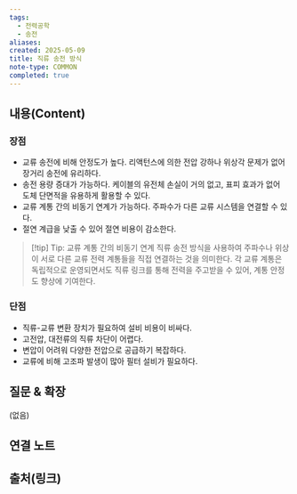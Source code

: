 ```yaml
---
tags:
  - 전력공학
  - 송전
aliases: 
created: 2025-05-09
title: 직류 송전 방식
note-type: COMMON
completed: true
---
```


## 내용(Content)
###  장점
- 교류 송전에 비해 안정도가 높다. 리액턴스에 의한 전압 강하나 위상각 문제가 없어 장거리 송전에 유리하다.
- 송전 용량 증대가 가능하다. 케이블의 유전체 손실이 거의 없고, 표피 효과가 없어 도체 단면적을 유용하게 활용할 수 있다.
- 교류 계통 간의 비동기 연계가 가능하다. 주파수가 다른 교류 시스템을 연결할 수 있다.
- 절연 계급을 낮출 수 있어 절연 비용이 감소한다.

>[!tip] Tip: 교류 계통 간의 비동기 연계
> 직류 송전 방식을 사용하여 주파수나 위상이 서로 다른 교류 전력 계통들을 직접 연결하는 것을 의미한다. 각 교류 계통은 독립적으로 운영되면서도 직류 링크를 통해 전력을 주고받을 수 있어, 계통 안정도 향상에 기여한다.

### 단점
- 직류-교류 변환 장치가 필요하여 설비 비용이 비싸다.
- 고전압, 대전류의 직류 차단이 어렵다.
- 변압이 어려워 다양한 전압으로 공급하기 복잡하다.
- 교류에 비해 고조파 발생이 많아 필터 설비가 필요하다.

## 질문 & 확장

(없음)

## 연결 노트

## 출처(링크)
